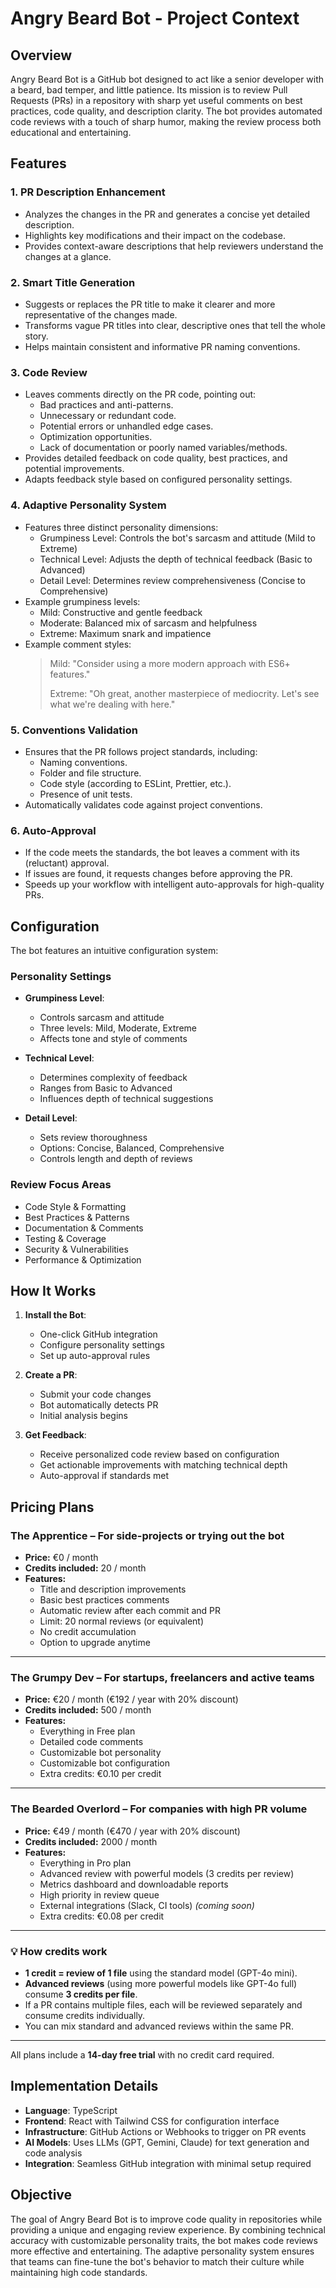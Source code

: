 # Angry Beard Bot - Project Context

## Overview

Angry Beard Bot is a GitHub bot designed to act like a senior developer with a beard, bad temper, and little patience. Its mission is to review Pull Requests (PRs) in a repository with sharp yet useful comments on best practices, code quality, and description clarity. The bot provides automated code reviews with a touch of sharp humor, making the review process both educational and entertaining.

## Features

### 1. **PR Description Enhancement**

- Analyzes the changes in the PR and generates a concise yet detailed description.
- Highlights key modifications and their impact on the codebase.
- Provides context-aware descriptions that help reviewers understand the changes at a glance.

### 2. **Smart Title Generation**

- Suggests or replaces the PR title to make it clearer and more representative of the changes made.
- Transforms vague PR titles into clear, descriptive ones that tell the whole story.
- Helps maintain consistent and informative PR naming conventions.

### 3. **Code Review**

- Leaves comments directly on the PR code, pointing out:
  - Bad practices and anti-patterns.
  - Unnecessary or redundant code.
  - Potential errors or unhandled edge cases.
  - Optimization opportunities.
  - Lack of documentation or poorly named variables/methods.
- Provides detailed feedback on code quality, best practices, and potential improvements.
- Adapts feedback style based on configured personality settings.

### 4. **Adaptive Personality System**

- Features three distinct personality dimensions:
  - Grumpiness Level: Controls the bot's sarcasm and attitude (Mild to Extreme)
  - Technical Level: Adjusts the depth of technical feedback (Basic to Advanced)
  - Detail Level: Determines review comprehensiveness (Concise to Comprehensive)
- Example grumpiness levels:
  - Mild: Constructive and gentle feedback
  - Moderate: Balanced mix of sarcasm and helpfulness
  - Extreme: Maximum snark and impatience
- Example comment styles:
  > Mild: "Consider using a more modern approach with ES6+ features."
  >
  > Extreme: "Oh great, another masterpiece of mediocrity. Let's see what we're dealing with here."

### 5. **Conventions Validation**

- Ensures that the PR follows project standards, including:
  - Naming conventions.
  - Folder and file structure.
  - Code style (according to ESLint, Prettier, etc.).
  - Presence of unit tests.
- Automatically validates code against project conventions.

### 6. **Auto-Approval**

- If the code meets the standards, the bot leaves a comment with its (reluctant) approval.
- If issues are found, it requests changes before approving the PR.
- Speeds up your workflow with intelligent auto-approvals for high-quality PRs.

## Configuration

The bot features an intuitive configuration system:

### Personality Settings

- **Grumpiness Level**:

  - Controls sarcasm and attitude
  - Three levels: Mild, Moderate, Extreme
  - Affects tone and style of comments

- **Technical Level**:

  - Determines complexity of feedback
  - Ranges from Basic to Advanced
  - Influences depth of technical suggestions

- **Detail Level**:
  - Sets review thoroughness
  - Options: Concise, Balanced, Comprehensive
  - Controls length and depth of reviews

### Review Focus Areas

- Code Style & Formatting
- Best Practices & Patterns
- Documentation & Comments
- Testing & Coverage
- Security & Vulnerabilities
- Performance & Optimization

## How It Works

1. **Install the Bot**:

   - One-click GitHub integration
   - Configure personality settings
   - Set up auto-approval rules

2. **Create a PR**:

   - Submit your code changes
   - Bot automatically detects PR
   - Initial analysis begins

3. **Get Feedback**:
   - Receive personalized code review based on configuration
   - Get actionable improvements with matching technical depth
   - Auto-approval if standards met

## Pricing Plans

### The Apprentice – For side-projects or trying out the bot

- **Price:** €0 / month
- **Credits included:** 20 / month
- **Features:**
  - Title and description improvements
  - Basic best practices comments
  - Automatic review after each commit and PR
  - Limit: 20 normal reviews (or equivalent)
  - No credit accumulation
  - Option to upgrade anytime

---

### The Grumpy Dev – For startups, freelancers and active teams

- **Price:** €20 / month (€192 / year with 20% discount)
- **Credits included:** 500 / month
- **Features:**
  - Everything in Free plan
  - Detailed code comments
  - Customizable bot personality
  - Customizable bot configuration
  - Extra credits: €0.10 per credit

---

### The Bearded Overlord – For companies with high PR volume

- **Price:** €49 / month (€470 / year with 20% discount)
- **Credits included:** 2000 / month
- **Features:**
  - Everything in Pro plan
  - Advanced review with powerful models (3 credits per review)
  - Metrics dashboard and downloadable reports
  - High priority in review queue
  - External integrations (Slack, CI tools) _(coming soon)_
  - Extra credits: €0.08 per credit

---

### 💡 How credits work

- **1 credit = review of 1 file** using the standard model (GPT-4o mini).
- **Advanced reviews** (using more powerful models like GPT-4o full) consume **3 credits per file**.
- If a PR contains multiple files, each will be reviewed separately and consume credits individually.
- You can mix standard and advanced reviews within the same PR.

---

All plans include a **14-day free trial** with no credit card required.

## Implementation Details

- **Language**: TypeScript
- **Frontend**: React with Tailwind CSS for configuration interface
- **Infrastructure**: GitHub Actions or Webhooks to trigger on PR events
- **AI Models**: Uses LLMs (GPT, Gemini, Claude) for text generation and code analysis
- **Integration**: Seamless GitHub integration with minimal setup required

## Objective

The goal of Angry Beard Bot is to improve code quality in repositories while providing a unique and engaging review experience. By combining technical accuracy with customizable personality traits, the bot makes code reviews more effective and entertaining. The adaptive personality system ensures that teams can fine-tune the bot's behavior to match their culture while maintaining high code standards.
